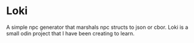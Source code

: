 # Loki
A simple npc generator that marshals npc structs to json or cbor. Loki is a small odin project that I have been creating to learn. 
